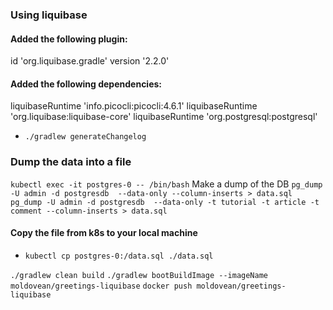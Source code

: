 ### Using liquibase

#### Added the following plugin:
id 'org.liquibase.gradle' version '2.2.0'

#### Added the following dependencies:
liquibaseRuntime 'info.picocli:picocli:4.6.1'
liquibaseRuntime 'org.liquibase:liquibase-core'
liquibaseRuntime 'org.postgresql:postgresql'

* `./gradlew generateChangelog`

### Dump the data into a file
`kubectl exec -it postgres-0 -- /bin/bash`
Make a dump of the DB
`pg_dump -U admin -d postgresdb  --data-only --column-inserts > data.sql`
`pg_dump -U admin -d postgresdb  --data-only -t tutorial -t article -t comment --column-inserts > data.sql`

#### Copy the file from k8s to your local machine
* `kubectl cp postgres-0:/data.sql ./data.sql`

`./gradlew clean build`
`./gradlew bootBuildImage --imageName moldovean/greetings-liquibase`
`docker push moldovean/greetings-liquibase`